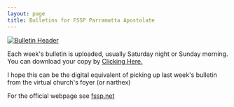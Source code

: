 ```yaml
---
layout: page
title: Bulletins for FSSP Parramatta Apostolate
---
```


[![Bulletin Header](https://repleatur.net/bulletins/parrafssp.gif)](https://repleatur.net/bulletins/parrafssp.pdf)

Each week's bulletin is uploaded, usually Saturday night or Sunday morning.
You can download your copy by [Clicking Here.](https://repleatur.net/bulletins/parrafssp.pdf)

I hope this can be the digital equivalent of picking up last week's bulletin from the virtual church's foyer (or narthex)

For the official webpage see [fssp.net](http://fssp.net)

